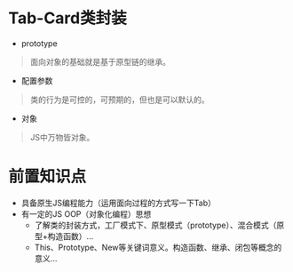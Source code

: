 # Tab-Card类封装
- prototype
> 面向对象的基础就是基于原型链的继承。
- 配置参数
> 类的行为是可控的，可预期的，但也是可以默认的。
- 对象
> JS中万物皆对象。
# 前置知识点
- 具备原生JS编程能力（运用面向过程的方式写一下Tab）
- 有一定的JS OOP（对象化编程）思想
    - 了解类的封装方式，工厂模式下、原型模式（prototype）、混合模式（原型+构造函数）...
    - This、Prototype、New等关键词意义。构造函数、继承、闭包等概念的意义...
